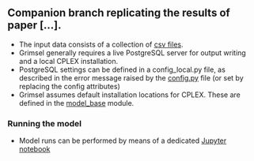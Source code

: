 ## Companion branch replicating the results of paper [...].

* The input data consists of a collection of [csv files](input_data/).
* Grimsel generally requires a live PostgreSQL server for output writing and a local CPLEX installation.
* PostgreSQL settings can be defined in a config_local.py file, as described in the error message raised by the [config.py](config.py) file (or set by replacing the config attributes)
* Grimsel assumes default installation locations for CPLEX. These are defined in the [model_base](core/model_base.py) module.

### Running the model

* Model runs can be performed by means of a dedicated [Jupyter notebook](call_model.ipynb)

